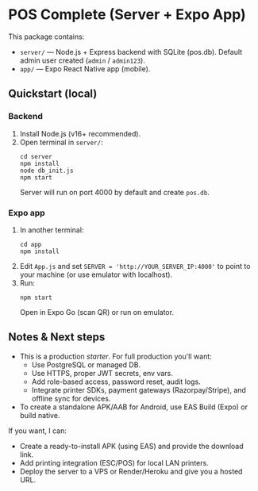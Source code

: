 # POS Complete (Server + Expo App)

This package contains:
- `server/` — Node.js + Express backend with SQLite (pos.db). Default admin user created (`admin` / `admin123`).
- `app/` — Expo React Native app (mobile).

## Quickstart (local)
### Backend
1. Install Node.js (v16+ recommended).
2. Open terminal in `server/`:
   ```
   cd server
   npm install
   node db_init.js
   npm start
   ```
   Server will run on port 4000 by default and create `pos.db`.

### Expo app
1. In another terminal:
   ```
   cd app
   npm install
   ```
2. Edit `App.js` and set `SERVER = 'http://YOUR_SERVER_IP:4000'` to point to your machine (or use emulator with localhost).
3. Run:
   ```
   npm start
   ```
   Open in Expo Go (scan QR) or run on emulator.

## Notes & Next steps
- This is a production *starter*. For full production you'll want:
  - Use PostgreSQL or managed DB.
  - Use HTTPS, proper JWT secrets, env vars.
  - Add role-based access, password reset, audit logs.
  - Integrate printer SDKs, payment gateways (Razorpay/Stripe), and offline sync for devices.
- To create a standalone APK/AAB for Android, use EAS Build (Expo) or build native.

If you want, I can:
- Create a ready-to-install APK (using EAS) and provide the download link.
- Add printing integration (ESC/POS) for local LAN printers.
- Deploy the server to a VPS or Render/Heroku and give you a hosted URL.

